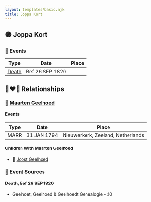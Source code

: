 ```yaml
---
layout: templates/basic.njk
title: Joppa Kort
---
```

## 🟣 Joppa Kort

### 📆 Events

Type | Date | Place
------ | ------ | ------
[Death](#event-0) | Bef 26 SEP 1820 |

## 👩‍❤️‍👨 Relationships

### 🔵 [Maarten Geelhoed](/people/3/33889936)

#### Events

Type | Date | Place
------ | ------ | ------
MARR | 31 JAN 1794 | Nieuwerkerk, Zeeland, Netherlands
#### Children With Maarten Geelhoed
* 🔵 [Joost Geelhoed](/people/7/72031888)
### 📰 Event Sources

#### <a id="event-0"></a> Death, Bef 26 SEP 1820
* Geelhoet, Geelhoed & Geelhoedt Genealogie  - 20